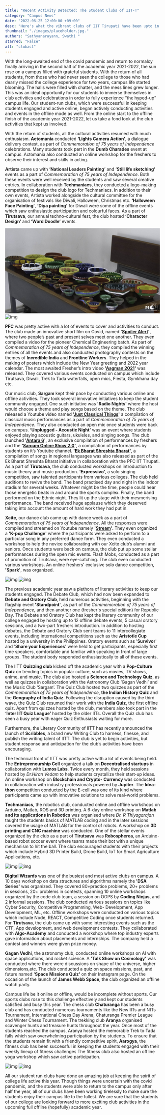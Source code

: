 ```yaml
--- 
title: "Recent Activity Detected: The Student Clubs of IIT-T"
category: "Campus News"
date: "2022-06-25 12:00:00 +09:00"
desc: "Here's what the vibrant clubs of IIT Tirupati have been upto in the last year!"
thumbnail: "./images/placeholder.jpg." 
authors: "Sathyanarayann, Swathi "
starred: "False"
alt: "clubact"
---
```


With the long-awaited end of the covid pandemic and return to normalcy finally arriving in the second half of the academic year 2021-2022, the sun rose on a campus filled with grateful students. With the return of all students, from those who had never seen the college to those who had dearly missed the college experience for two years, campus life started blooming. The halls were filled with chatter, and the mess lines grew longer. This was an ideal opportunity for our students to immerse themselves in club activities and celebrations in order to fully experience “the hyped-up” campus life. Our student-run clubs, which were successful in keeping students engaged and active online, began actively conducting activities and events in the offline mode as well. From the online start to the offline finish of the academic year 2021-2022, let us take a fond look at the club activities that kept us involved. 

With the return of students, all the cultural activities resumed with much enthusiasm. **Actomania** conducted **‘Lights Camera Action’**, a dialogue delivery contest, as part of _Commemoration of 75 years of Independence_ celebrations. Many students took part in the **Dumb Charades** event at campus. Actomania also conducted an online workshop for the freshers to observe their interest and skills in acting. 


**Artista** came up with **‘National Leaders Painting’** and **‘Still life sketching’** events as a part of _Commemoration of 75 years of Independence_. Both these events were well received by the students and saw several creative entries. In collaboration with **Techmaniacs**, they conducted a logo-making competition to design the club logo for Techmaniacs. In addition to their own events, Artista worked alongside the cultural committee for the organisation of festivals like Diwali, Halloween, Christmas etc. **‘Halloween Face Painting’**, **‘Diya painting’** for Diwali were some of the offline events which saw enthusiastic participation and colourful faces. As a part of **Tirutsava**, our annual techno-cultural fest, the club hosted **‘Character Design’** and **‘Word Doodle’** events.


![img](./images/overview_of_club_activities/DSC_0058.jpg)
![img](./images/overview_of_club_activities/diya2.png)


**PFC** was pretty active with a lot of events to cover and activities to conduct. The club made an innovative short film on Covid, named **'[Spoiler Alert](https://www.youtube.com/watch?v=l1q7N2tetK4&ab_channel=PFCIITTirupati)'**, where two people’s past and present selves meet one another. They even compiled a video for the pioneer Chemical Engineering batch. As part of _Commemoration of 75 years of Independence_, they compiled the winning entries of all the events and also conducted photography contests on the themes of **Incredible India** and **Frontline Workers**. They helped in the making of posters which include the New Year greeting and 2022 year calendar. The most awaited Fresher’s intro video **'[Aagman 2021](https://www.youtube.com/watch?v=npNp-UG5B-4&ab_channel=PFCIITTirupati)'** was released. They covered various events conducted on campus which include Tirutsava, Diwali, Trek to Tada waterfalls, open mics, Fiesta, Gymkhana day etc.

Our music club, **Sargam** kept their pace by conducting various online and offline activities. They took several innovative initiatives to keep the student community engaged. One such initiative was **'Radio Nights'** where the host would choose a theme and play songs based on the theme. The club released a Youtube video named **'[Just Classical Things](https://www.youtube.com/watch?v=Z0AiitCWSrQ&ab_channel=SargamIITT)'** a compilation of classical music performances as a part of _Commemoration of 75 years of Independence_. They also conducted an open mic once students were back on campus. **‘Unplugged -  Acoustic Night’** was an event where students enjoyed playing acoustic guitars, ukuleles, and singing songs. The club launched **'[Antara 6](https://www.youtube.com/watch?v=A_AtjeF47zE&ab_channel=SargamIITT)'**, an exclusive compilation of performances by freshers and the **'[Sargam Online Show 2.0](https://www.youtube.com/watch?v=upACGAWHDMQ&ab_channel=SargamIITT)'**, a compilation of performances by students on it’s Youtube channel. **'[Ek Bharat Shreshta Bharat](https://www.youtube.com/watch?v=nvzxvSQcV98&ab_channel=SargamIITT)'**, a compilation of songs in regional languages was also released as part of the Ek Bharat Shreshta Bharat initiative in collaboration with the PFC IIT Tirupati. As a part of **Tirutsava**, the club conducted workshops on introduction to music theory and music production. **‘Expressivo’**, a solo singing competition, saw talented participants from various colleges. The club held auditions to revive the band. The band practised day and night in the indoor stadium for several weeks. Whatever might be the time, people could hear those energetic beats in and around the sports complex. Finally, the band performed on the Ethnic night. They lit up the stage with their mesmerising performance. The band received huge applause which they deserved taking into account the amount of hard work they had put in.

**Xcite**, our dance club came up with dance week as a part of _Commemoration of 75 years of Independence_. All the responses were compiled and streamed on Youtube namely **'[Stream](https://www.youtube.com/watch?v=Yxk3LvKgAd8&ab_channel=DancesocietyofIITTP)'**. They even organized a **'K-pop Challenge'** where the participants were asked to perform to a particular song in any preferred dance form. They even conducted a workshop to help the novice collaborating with our Xcite club’s alumni and seniors. Once students were back on campus, the club put up some stellar performances during the open mic events. Flash Mobs, conducted as a part of promotion of Tirutsava, were eye-catching. The club even conducted various workshops. An online freshers' exclusive solo dance competition, **'Spark'**, was organized. 


![img](./images/overview_of_club_activities/flashmob1.png)
![img](./images/overview_of_club_activities/flashmob2.png)


The previous academic year saw a plethora of literary activities to keep our students engaged. The Debate Club, which had now been expanded to **Debate and Oratory Club**, held numerous activities, beginning with the flagship event **'Standpoint'**, as part of the _Commemoration of 75 years of Independence_, and then another one (fresher's special edition) for Republic Day. The Debate and Oratory Club has kept the literary community of our college engaged by hosting up to 12 offline debate events, 5 casual oratory sessions, and a two-part freshers introduction. In addition to hosting debates, the Debate and Oratory Club sent teams to 11 intercollegiate events, including international competitions such as the **Aristotle Cup** hosted by a university in the Philippines. Oratory events such as '**Survivor**' and '**Share your Experiences**' were held to get participants, especially first time speakers, comfortable and familiar with speaking in front of large groups. The student body responded enthusiastically to all of these events.


The IITT **Quizzing club** kicked off the academic year with a **Pop-Culture Quiz** on trending topics in popular culture, such as movies, TV shows, anime, and music. The club also hosted a **Science and Technology Quiz**, as well as quizzes in collaboration with the Astronomy Club ‘Gagan Vedhi’ and the Music Club ‘Sargam’. The Quiz Club hosted two quizzes as part of the _Commemoration of 75 years of Independence_, **the Indian History Quiz** and the **Geography of India Quiz**. Following the disruption caused by the third wave, the Quiz Club resumed their work with the **India Quiz**, the first offline quiz. Apart from quizzes hosted by the club, members also took part in the **‘Inter IIT Quiz League’** hosted by the older IITs. Overall the Quiz club has seen a busy year with eager Quiz Enthusiasts waiting for more.

Furthermore, the Literary Community of IITT has recently announced the launch of **Scribbles**, a brand new Writing Club to harness, finesse, and publish the writing talent of IITT. The club is yet to begin activities, but student response and anticipation for the club’s activities have been encouraging.

The technical front of IITT was pretty active with a lot of events being held. The **Entrepreneurship Cell** organized a talk on **Decentralised startups** in collaboration with **Lumos Labs**. Twice every month, they held sessions hosted by _Dr.Hiran Vedam_ to help students crystallize their start-up ideas. An online workshop on **Blockchain and Crypto- Currency** was conducted in collaboration with industry professionals powered by **Jupiter**. The **Idea-thon** competition conducted by the E-cell was one of its kind where participants came up with innovative solutions to solve real-world problems.

**Techmaniacs**, the robotics club, conducted online and offline workshops on Arduino, Matlab, ROS and 3D printing. A 6-day online workshop on **Matlab and its applications in Robotics** was organised where _Dr. R Thiyagarajan_ taught the students basics of MATLAB coding and in the later sessions covered the usage of MATLAB for the control of robots. A workshop on **3D printing and CNC machine** was conducted. One of the stellar events organized by the club as a part of **Tirutsava** was **Robospherea**, an Arduino-based robot soccer event where teams made their bot with a unique mechanism to hit the ball. The club encouraged students with their projects which include Hybrid 3D Printer Build, Drone Build, IoT for Smart Agriculture Applications, etc. 

![img](./images/overview_of_club_activities/robo1.png)
![img](./images/overview_of_club_activities/robo2.png)

**Digital Wizards** was one of the busiest and most active clubs on campus.  A 10 days workshop on data structures and algorithms namely the **'DSA Series'** was organized. They covered 80+practice problems, 20+ problems in sessions, 20+ problems in contests, spanning 10 online workshops organized by the code club team, a session on OOPS by **Coding Ninjas**, and 2 informal sessions. The club conducted various sessions on topics like Cyber Security, Competitive Programming, Web- Development, App Development, ML, etc. Offline workshops were conducted on various topics which include Node, REACT, Competitive Coding once students returned. For **Tirutsava**, the club came up with some interesting events such as the CTF, App development, and web development contests. They collaborated with **Algo-Academy** and conducted a workshop where top industry experts gave information about placements and internships. The company held a contest and winners were given prize money.

**Gagan Vedhi**, the astronomy club, conducted online workshops on AI with space applications, and rocket science. A **'Talk Show on Cosmology'** was conducted where there were discussions on shape of the universe, higher dimensions,etc. The club conducted a quiz on space missions, past, and future named **'Space Missions Quiz'** on their Instagram page. On the occasion of the launch of **James Webb Space**, the club organized an offline watch party.

Campus life be it online or offline, would be incomplete without sports. Our sports clubs rose to this challenge effectively and kept our students satisfied and busy this year. The chess club **Chaturanga** has been a busy club and has conducted numerous tournaments like the New IITs and NITs Tournament, International Chess Day Arena, Chaturanga Premier League and Winter Chess Tournament. The trekking club **Aranya** organised scavenger hunts and treasure hunts throughout the year. Once most of the students reached the campus, Aranya hosted the memorable Trek to Tada falls which saw overwhelming participation by the students. To ensure that the students remain fit with a friendly competitive spirit, **Aarogya**, the fitness club has been successful in keeping the students engaged with their weekly lineup of fitness challenges The fitness club also hosted an offline yoga workshop which saw active participation.

![img](./images/overview_of_club_activities/sports1.png)
![img](./images/overview_of_club_activities/sports2.png)

All our student run clubs have done an amazing job at keeping the spirit of college life active this year. Though things were uncertain with the covid pandemic, and the students were able to return to the campus only after half the year, all of our clubs have been working tirelessly to make sure the students enjoy their campus life to the fullest. We are sure that the students of our college are looking forward to more exciting club activities in the upcoming full offline (hopefully) academic year. 
